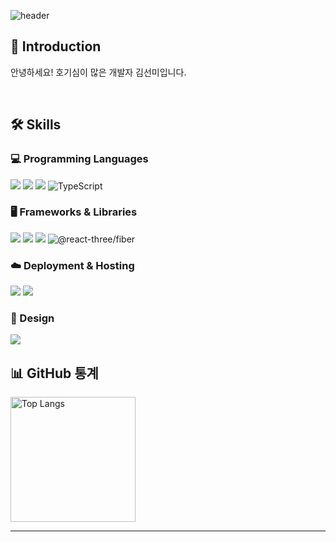 

![header](https://capsule-render.vercel.app/api?type=waving&color=gradient&height=300&section=header&text=Hello!%20I'm%20sunmi&fontSize=90&animation=fadeIn&fontAlignY=40&desc=Frontend%20Developer%20%20%20&descAlignY=62&descAlign=78)

## 👋 Introduction 
안녕하세요! 호기심이 많은 개발자 김선미입니다.


</br>

## 🛠 Skills 

### 💻 Programming Languages
<img src="https://img.shields.io/badge/html5-E34F26?style=for-the-badge&logo=html5&logoColor=white"/> <img src="https://img.shields.io/badge/css3-1572B6?style=for-the-badge&logo=css3&logoColor=white"/> <img src="https://img.shields.io/badge/javascript-F7DF1E?style=for-the-badge&logo=javascript&logoColor=white"/>  <img src="https://img.shields.io/badge/TypeScript-3178C6?style=for-the-badge&logo=TypeScript&logoColor=white" alt="TypeScript"/> 


### 🖥 Frameworks & Libraries
<img src="https://img.shields.io/badge/styledcomponents-DB7093?style=for-the-badge&logo=styled-components&logoColor=white"/> <img src="https://img.shields.io/badge/React-61DAFB?style=for-the-badge&logo=React&logoColor=white"/> <img src="https://img.shields.io/badge/Redux-764ABC?style=for-the-badge&logo=Redux&logoColor=white"/> <img src="https://img.shields.io/badge/three.js-black?style=for-the-badge&logo=three.js&logoColor=white" alt="@react-three/fiber"/>


### ☁️ Deployment & Hosting
<img src="https://img.shields.io/badge/AWS-232F3E?style=for-the-badge&logo=Amazon-AWS&logoColor=white"/> <img src="https://img.shields.io/badge/Vercel-000000?style=for-the-badge&logo=Vercel&logoColor=white"/>


### 🎨 Design
<img src="https://img.shields.io/badge/Figma-F24E1E?style=for-the-badge&logo=Figma&logoColor=white"/>

</br>

## 📊 GitHub 통계 
<a href="https://github.com/27Lia/github-readme-stats">
  <img align="center" src="https://github-readme-stats.vercel.app/api/top-langs/?username=27Lia&langs_count=8&theme=radical" alt="Top Langs" height="200px" />
</a>
</br>

---

